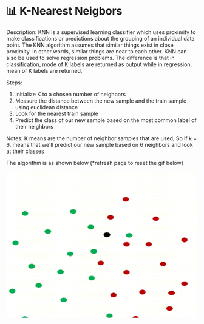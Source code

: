 # 📊 K-Nearest Neigbors
Description: KNN is a supervised learning classifier which uses proximity to make classifications or predictions about the grouping of an individual data point.
The KNN algorithm assumes that similar things exist in close proximity. In other words, similar things are near to each other. KNN can also be used to solve regression problems.
The difference is that in classification, mode of K labels are returned as output while in regression, mean of K labels are returned.

Steps:

1. Initialize K to a chosen number of neighbors
1. Measure the distance between the new sample and the train sample using euclidean distance
2. Look for the nearest train sample
3. Predict the class of our new sample based on the most common label of their neighbors

Notes: K means are the number of neighbor samples that are used, So if k = 6, means that we'll predict our new sample based on 6 neighbors and look at their 
classes

The algorithm is as shown below (*refresh page to reset the gif below)

![img1](https://github.com/Antonio417/Computer_Vision_and_Machine_Learning_Portfolio/blob/main/Machine%20Learning/KNN/KNN-Classification.gif)
